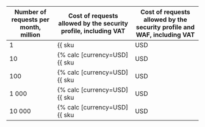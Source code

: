 | Number of requests per month, million | Cost of requests allowed by the security profile, including VAT | Cost of requests allowed by the security profile and WAF, including VAT |
| --- | --- | --- |
| 1 | {{ sku|USD|sws.requests.v1|pricingRate.0.01|string }} | {% calc [currency=USD] {{ sku|USD|sws.requests.v1|pricingRate.0.01|number }} + {{ sku|USD|sws.waf.requests.v1|pricingRate.0.01|number }} %} |
| 10 | {% calc [currency=USD] {{ sku|USD|sws.requests.v1|pricingRate.0.01|number }} + {{ sku|USD|sws.requests.v1|pricingRate.1|number }} × 9 %} | {% calc [currency=USD] ({{ sku|USD|sws.requests.v1|pricingRate.0.01|number }} + {{ sku|USD|sws.requests.v1|pricingRate.1|number }} × 9) + ({{ sku|USD|sws.waf.requests.v1|pricingRate.0.01|number }} + {{ sku|USD|sws.waf.requests.v1|pricingRate.1|number }} × 9) %} |
| 100 | {% calc [currency=USD] {{ sku|USD|sws.requests.v1|pricingRate.0.01|number }} + {{ sku|USD|sws.requests.v1|pricingRate.1|number }} × 9 + {{ sku|USD|sws.requests.v1|pricingRate.10|number }} × 90 %} | {% calc [currency=USD] ({{ sku|USD|sws.requests.v1|pricingRate.0.01|number }} + {{ sku|USD|sws.requests.v1|pricingRate.1|number }} × 9 + {{ sku|USD|sws.requests.v1|pricingRate.10|number }} × 90) + ({{ sku|USD|sws.waf.requests.v1|pricingRate.0.01|number }} + {{ sku|USD|sws.waf.requests.v1|pricingRate.1|number }} × 9 + {{ sku|USD|sws.waf.requests.v1|pricingRate.10|number }} × 90) %} |
| 1 000 | {% calc [currency=USD] {{ sku|USD|sws.requests.v1|pricingRate.0.01|number }} + {{ sku|USD|sws.requests.v1|pricingRate.1|number }} × 9 + {{ sku|USD|sws.requests.v1|pricingRate.10|number }} × 90 + {{ sku|USD|sws.requests.v1|pricingRate.100|number }} × 900 %} | {% calc [currency=USD] ({{ sku|USD|sws.requests.v1|pricingRate.0.01|number }} + {{ sku|USD|sws.requests.v1|pricingRate.1|number }} × 9 + {{ sku|USD|sws.requests.v1|pricingRate.10|number }} × 90 + {{ sku|USD|sws.requests.v1|pricingRate.100|number }} × 900) + ({{ sku|USD|sws.waf.requests.v1|pricingRate.0.01|number }} + {{ sku|USD|sws.waf.requests.v1|pricingRate.1|number }} × 9 + {{ sku|USD|sws.waf.requests.v1|pricingRate.10|number }} × 90 + {{ sku|USD|sws.waf.requests.v1|pricingRate.100|number }} × 900) %} |
| 10 000 | {% calc [currency=USD] {{ sku|USD|sws.requests.v1|pricingRate.0.01|number }} + {{ sku|USD|sws.requests.v1|pricingRate.1|number }} × 9 + {{ sku|USD|sws.requests.v1|pricingRate.10|number }} × 90 + {{ sku|USD|sws.requests.v1|pricingRate.100|number }} × 900 + {{ sku|USD|sws.requests.v1|pricingRate.1000|number }} × 9000 %} | {% calc [currency=USD] ({{ sku|USD|sws.requests.v1|pricingRate.0.01|number }} + {{ sku|USD|sws.requests.v1|pricingRate.1|number }} × 9 + {{ sku|USD|sws.requests.v1|pricingRate.10|number }} × 90 + {{ sku|USD|sws.requests.v1|pricingRate.100|number }} × 900 + {{ sku|USD|sws.requests.v1|pricingRate.1000|number }} × 9000) + ({{ sku|USD|sws.waf.requests.v1|pricingRate.0.01|number }} + {{ sku|USD|sws.waf.requests.v1|pricingRate.1|number }} × 9 + {{ sku|USD|sws.waf.requests.v1|pricingRate.10|number }} × 90 + {{ sku|USD|sws.waf.requests.v1|pricingRate.100|number }} × 900 + {{ sku|USD|sws.waf.requests.v1|pricingRate.1000|number }} × 9000) %} |